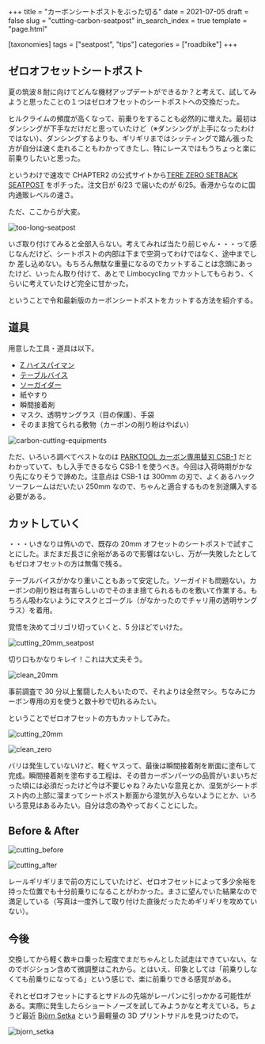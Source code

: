 +++
title = "カーボンシートポストをぶった切る"
date = 2021-07-05
draft = false
slug = "cutting-carbon-seatpost"
in_search_index = true
template = "page.html"

[taxonomies]
tags = ["seatpost", "tips"]
categories = ["roadbike"]
+++

## ゼロオフセットシートポスト

夏の筑波８耐に向けてどんな機材アップデートができるか？と考えて、試してみようと思ったことの１つはゼロオフセットのシートポストへの交換だった。

ヒルクライムの頻度が高くなって、前乗りをすることも必然的に増えた。最初はダンシングが下手なだけだと思っていたけど（※ダンシングが上手になったわけではない）、ダンシングするよりも、ギリギリまではシッティングで踏ん張った方が自分は速く走れることもわかってきたし、特にレースではもうちょっと楽に前乗りしたいと思った。

というわけで速攻で CHAPTER2 の公式サイトから[TERE ZERO SETBACK SEATPOST](https://www.chapter2bikes.com/range/accessories/tere-zero-setback-seatpost) をポチった。注文日が 6/23 で届いたのが 6/25。香港からなのに国内通販レベルの速さ。

ただ、ここからが大変。

![too-long-seatpost](/img/too_long_seatpost.jpg)

いざ取り付けてみると全部入らない。考えてみれば当たり前じゃん・・・って感じなんだけど、シートポストの内部は下まで空洞ってわけではなく、途中までしか
差し込めない。もちろん無駄な重量になるのでカットすることは念頭にあったけど、いったん取り付けて、あとで Limbocycling でカットしてもらおう、くらいに考えていたけど完全に甘かった。

ということで令和最新版のカーボンシートポストをカットする方法を紹介する。

<!-- more -->

## 道具

用意した工具・道具は以下。

- [Z ハイスパイマン](https://www.amazon.co.jp/gp/product/B0041O6Y10/)
- [テーブルバイス](https://www.amazon.co.jp/gp/product/B072SBV73Q/)
- [ソーガイダー](https://www.amazon.co.jp/gp/product/B004LHZNPU/)
- 紙やすり
- 瞬間接着剤
- マスク、透明サングラス（目の保護）、手袋
- そのまま捨てられる敷物（カーボンの削り粉はやばい）

![carbon-cutting-equipments](/img/carbon_cutting_equipments.jpg)

ただ、いろいろ調べてベストなのは [PARKTOOL カーボン専用替刃 CSB-1](https://www.amazon.co.jp/dp/B005JASGF2/) だとわかっていて、もし入手できるなら CSB-1 を使うべき。今回は入荷時期がかなり先になりそうで諦めた。注意点は CSB-1 は 300mm の刃で、よくあるハックソーフレームはだいたい 250mm なので、ちゃんと適合するものを別途購入する必要がある。

## カットしていく

・・・いきなりは怖いので、既存の 20mm オフセットのシートポストで試すことにした。まだまだ長さに余裕があるので影響はないし、万が一失敗したとしてもゼロオフセットの方は無傷で残る。

テーブルバイスがかなり重いこともあって安定した。ソーガイドも問題ない。カーボンの削り粉は有害らしいのでそのまま捨てられるものを敷いて作業する。もちろん吸わないようにマスクとゴーグル（がなかったのでチャリ用の透明サングラス）を着用。

覚悟を決めてゴリゴリ切っていくと、5 分ほどでいけた。

![cutting_20mm_seatpost](/img/cutting_20mm_seatpost.jpg)

切り口もかなりキレイ！これは大丈夫そう。

![clean_20mm](/img/clean_20mm.jpg)

事前調査で 30 分以上奮闘した人もいたので、それよりは全然マシ。ちなみにカーボン専用の刃を使うと数十秒で切れるみたい。

ということでゼロオフセットの方もカットしてみた。

![cutting_20mm](/img/cutting_20mm.jpg)

![clean_zero](/img/clean_zero.jpg)

バリは発生していないけど、軽くヤスって、最後は瞬間接着剤を断面に塗布して完成。瞬間接着剤を塗布する工程は、その昔カーボンパーツの品質がいまいちだった頃には必須だったけど今は不要じゃね？みたいな意見とか、湿気がシートポスト内の上部に溜まってシートポスト断面から湿気が入らないようにとか、いろいろ意見はあるみたい。自分は念の為やっておくことにした。

## Before & After

![cutting_before](/img/cutting_before.jpg)

![cutting_after](/img/cutting_after.jpg)

レールギリギリまで前の方にしていたけど、ゼロオフセットによって多少余裕を持った位置でも十分前乗りになることがわかった。まさに望んでいた結果なので満足している（写真は一度外して取り付けた直後だったためギリギリを攻めていない）。

## 今後

交換してから軽く数キロ乗った程度でまだちゃんとした試走はできていない。なのでポジション含めて微調整はこれから。とはいえ、印象としては「前乗りしなくても前乗りになってる」という感じで、楽に前乗りできる感覚がある。

それとゼロオフセットにするとサドルの先端がレーパンに引っかかる可能性がある。実際に発生したらショートノーズを試してみようかなと考えている。ちょうど最近 [Björn Setka](https://bjorncycles.com/tproduct/135716637-242246431431-setka) という最軽量の 3D プリントサドルを見つけたので。

![bjorn_setka](/img/bjorn_setka.png)
